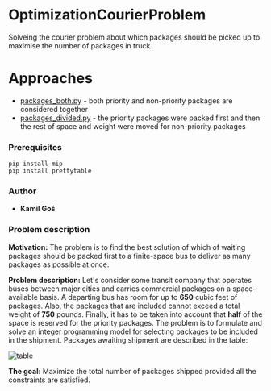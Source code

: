 # OptimizationCourierProblem
Solveing the courier problem about which packages should be picked up to maximise the number of packages in truck

# Approaches
* [packages_both.py](https://github.com/KamilGos/OptimisationCourierProblem/blob/main/packages_both.py) - both priority and non-priority packages are considered together
* [packages_divided.py](https://github.com/KamilGos/OptimisationCourierProblem/blob/main/packages_divided.py) - the priority packages were packed first and then the rest of space and weight were moved for non-priority packages

### Prerequisites
```
pip install mip
pip install prettytable
```

### Author
* **Kamil Goś** 

### Problem description
**Motivation:** The problem is to find the best solution of which of waiting packages should be packed first to a finite-space bus to deliver as many packages as possible at once. 

**Problem description:** Let's consider some transit company that operates buses between major cities and carries commercial packages on a space-available basis. A departing bus has room for up to **650** cubic feet of packages. Also, the packages that are included cannot exceed a total weight of **750** pounds. Finally, it has to be taken into account that **half** of the space is reserved for the priority packages. The problem is to formulate and solve an integer programming model for selecting packages to be included in the shipment. Packages awaiting shipment are described in the table: 

![table](https://user-images.githubusercontent.com/44849247/102329607-e3824680-3f88-11eb-91e1-0ec323b0d704.png)

**The goal:** Maximize the total number of packages shipped provided all the constraints are satisfied.
